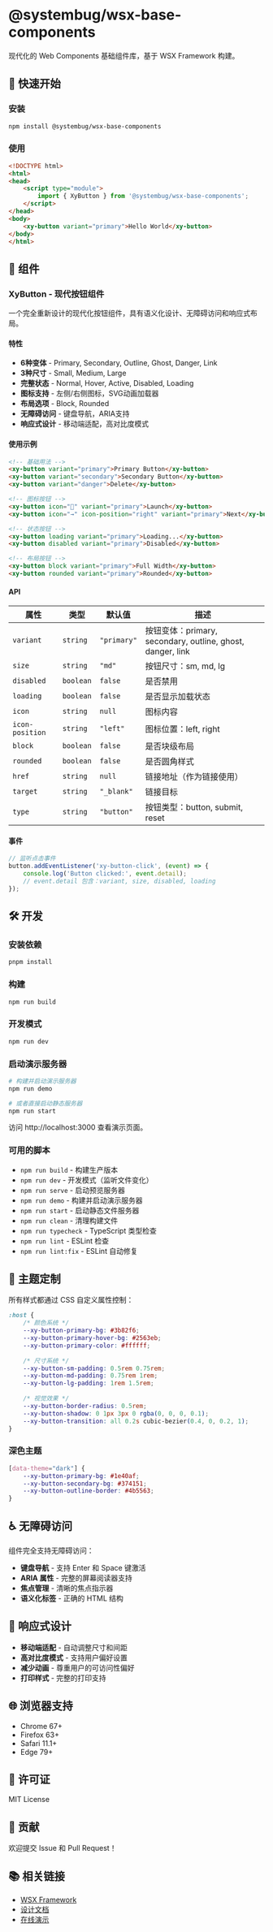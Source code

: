 # @systembug/wsx-base-components

现代化的 Web Components 基础组件库，基于 WSX Framework 构建。

## 🚀 快速开始

### 安装

```bash
npm install @systembug/wsx-base-components
```

### 使用

```html
<!DOCTYPE html>
<html>
<head>
    <script type="module">
        import { XyButton } from '@systembug/wsx-base-components';
    </script>
</head>
<body>
    <xy-button variant="primary">Hello World</xy-button>
</body>
</html>
```

## 🎨 组件

### XyButton - 现代按钮组件

一个完全重新设计的现代化按钮组件，具有语义化设计、无障碍访问和响应式布局。

#### 特性

- **6种变体** - Primary, Secondary, Outline, Ghost, Danger, Link
- **3种尺寸** - Small, Medium, Large
- **完整状态** - Normal, Hover, Active, Disabled, Loading
- **图标支持** - 左侧/右侧图标，SVG动画加载器
- **布局选项** - Block, Rounded
- **无障碍访问** - 键盘导航，ARIA支持
- **响应式设计** - 移动端适配，高对比度模式

#### 使用示例

```html
<!-- 基础用法 -->
<xy-button variant="primary">Primary Button</xy-button>
<xy-button variant="secondary">Secondary Button</xy-button>
<xy-button variant="danger">Delete</xy-button>

<!-- 图标按钮 -->
<xy-button icon="🚀" variant="primary">Launch</xy-button>
<xy-button icon="→" icon-position="right" variant="primary">Next</xy-button>

<!-- 状态按钮 -->
<xy-button loading variant="primary">Loading...</xy-button>
<xy-button disabled variant="primary">Disabled</xy-button>

<!-- 布局按钮 -->
<xy-button block variant="primary">Full Width</xy-button>
<xy-button rounded variant="primary">Rounded</xy-button>
```

#### API

| 属性 | 类型 | 默认值 | 描述 |
|------|------|--------|------|
| `variant` | `string` | `"primary"` | 按钮变体：primary, secondary, outline, ghost, danger, link |
| `size` | `string` | `"md"` | 按钮尺寸：sm, md, lg |
| `disabled` | `boolean` | `false` | 是否禁用 |
| `loading` | `boolean` | `false` | 是否显示加载状态 |
| `icon` | `string` | `null` | 图标内容 |
| `icon-position` | `string` | `"left"` | 图标位置：left, right |
| `block` | `boolean` | `false` | 是否块级布局 |
| `rounded` | `boolean` | `false` | 是否圆角样式 |
| `href` | `string` | `null` | 链接地址（作为链接使用） |
| `target` | `string` | `"_blank"` | 链接目标 |
| `type` | `string` | `"button"` | 按钮类型：button, submit, reset |

#### 事件

```javascript
// 监听点击事件
button.addEventListener('xy-button-click', (event) => {
    console.log('Button clicked:', event.detail);
    // event.detail 包含：variant, size, disabled, loading
});
```

## 🛠️ 开发

### 安装依赖

```bash
pnpm install
```

### 构建

```bash
npm run build
```

### 开发模式

```bash
npm run dev
```

### 启动演示服务器

```bash
# 构建并启动演示服务器
npm run demo

# 或者直接启动静态服务器
npm run start
```

访问 http://localhost:3000 查看演示页面。

### 可用的脚本

- `npm run build` - 构建生产版本
- `npm run dev` - 开发模式（监听文件变化）
- `npm run serve` - 启动预览服务器
- `npm run demo` - 构建并启动演示服务器
- `npm run start` - 启动静态文件服务器
- `npm run clean` - 清理构建文件
- `npm run typecheck` - TypeScript 类型检查
- `npm run lint` - ESLint 检查
- `npm run lint:fix` - ESLint 自动修复

## 🎯 主题定制

所有样式都通过 CSS 自定义属性控制：

```css
:host {
    /* 颜色系统 */
    --xy-button-primary-bg: #3b82f6;
    --xy-button-primary-hover-bg: #2563eb;
    --xy-button-primary-color: #ffffff;
    
    /* 尺寸系统 */
    --xy-button-sm-padding: 0.5rem 0.75rem;
    --xy-button-md-padding: 0.75rem 1rem;
    --xy-button-lg-padding: 1rem 1.5rem;
    
    /* 视觉效果 */
    --xy-button-border-radius: 0.5rem;
    --xy-button-shadow: 0 1px 3px 0 rgba(0, 0, 0, 0.1);
    --xy-button-transition: all 0.2s cubic-bezier(0.4, 0, 0.2, 1);
}
```

### 深色主题

```css
[data-theme="dark"] {
    --xy-button-primary-bg: #1e40af;
    --xy-button-secondary-bg: #374151;
    --xy-button-outline-border: #4b5563;
}
```

## ♿ 无障碍访问

组件完全支持无障碍访问：

- **键盘导航** - 支持 Enter 和 Space 键激活
- **ARIA 属性** - 完整的屏幕阅读器支持
- **焦点管理** - 清晰的焦点指示器
- **语义化标签** - 正确的 HTML 结构

## 📱 响应式设计

- **移动端适配** - 自动调整尺寸和间距
- **高对比度模式** - 支持用户偏好设置
- **减少动画** - 尊重用户的可访问性偏好
- **打印样式** - 完整的打印支持

## 🌐 浏览器支持

- Chrome 67+
- Firefox 63+
- Safari 11.1+
- Edge 79+

## 📄 许可证

MIT License

## 🤝 贡献

欢迎提交 Issue 和 Pull Request！

## 📚 相关链接

- [WSX Framework](https://github.com/wsxjs/wsxjs)
- [设计文档](./docs/modern-xybutton-design.md)
- [在线演示](http://localhost:3000) 
